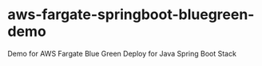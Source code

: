 # aws-fargate-springboot-bluegreen-demo
Demo for AWS Fargate Blue Green Deploy for Java Spring Boot Stack
